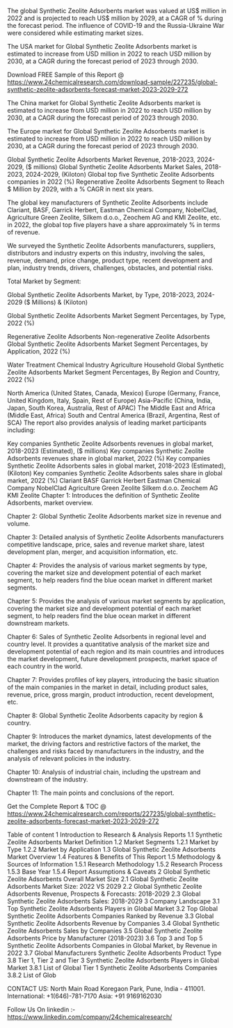 The global Synthetic Zeolite Adsorbents market was valued at US$ million in 2022 and is projected to reach US$ million by 2029, at a CAGR of % during the forecast period. The influence of COVID-19 and the Russia-Ukraine War were considered while estimating market sizes.

The USA market for Global Synthetic Zeolite Adsorbents  market is estimated to increase from USD million in 2022 to reach USD million by 2030, at a CAGR during the forecast period of 2023 through 2030.

Download FREE Sample of this Report @ https://www.24chemicalresearch.com/download-sample/227235/global-synthetic-zeolite-adsorbents-forecast-market-2023-2029-272

The China market for Global Synthetic Zeolite Adsorbents market is estimated to increase from USD million in 2022 to reach USD million by 2030, at a CAGR during the forecast period of 2023 through 2030.

The Europe market for Global Synthetic Zeolite Adsorbents  market is estimated to increase from USD million in 2022 to reach USD million by 2030, at a CAGR during the forecast period of 2023 through 2030.

Global Synthetic Zeolite Adsorbents Market Revenue, 2018-2023, 2024-2029, ($ millions)
Global Synthetic Zeolite Adsorbents Market Sales, 2018-2023, 2024-2029, (Kiloton)
Global top five Synthetic Zeolite Adsorbents companies in 2022 (%)
Regenerative Zeolite Adsorbents Segment to Reach $ Million by 2029, with a % CAGR in next six years.

The global key manufacturers of Synthetic Zeolite Adsorbents include Clariant, BASF, Garrick Herbert, Eastman Chemical Company, NobelClad, Agriculture Green Zeolite, Silkem d.o.o., Zeochem AG and KMI Zeolite, etc. in 2022, the global top five players have a share approximately % in terms of revenue.

We surveyed the Synthetic Zeolite Adsorbents manufacturers, suppliers, distributors and industry experts on this industry, involving the sales, revenue, demand, price change, product type, recent development and plan, industry trends, drivers, challenges, obstacles, and potential risks.

Total Market by Segment:

Global Synthetic Zeolite Adsorbents Market, by Type, 2018-2023, 2024-2029 ($ Millions) & (Kiloton)

Global Synthetic Zeolite Adsorbents Market Segment Percentages, by Type, 2022 (%)

Regenerative Zeolite Adsorbents
Non-regenerative Zeolite Adsorbents
Global Synthetic Zeolite Adsorbents Market Segment Percentages, by Application, 2022 (%)

Water Treatment
Chemical Industry
Agriculture
Household
Global Synthetic Zeolite Adsorbents Market Segment Percentages, By Region and Country, 2022 (%)

North America (United States, Canada, Mexico)
Europe (Germany, France, United Kingdom, Italy, Spain, Rest of Europe)
Asia-Pacific (China, India, Japan, South Korea, Australia, Rest of APAC)
The Middle East and Africa (Middle East, Africa)
South and Central America (Brazil, Argentina, Rest of SCA)
The report also provides analysis of leading market participants including:

Key companies Synthetic Zeolite Adsorbents revenues in global market, 2018-2023 (Estimated), ($ millions)
Key companies Synthetic Zeolite Adsorbents revenues share in global market, 2022 (%)
Key companies Synthetic Zeolite Adsorbents sales in global market, 2018-2023 (Estimated), (Kiloton)
Key companies Synthetic Zeolite Adsorbents sales share in global market, 2022 (%)
Clariant
BASF
Garrick Herbert
Eastman Chemical Company
NobelClad
Agriculture Green Zeolite
Silkem d.o.o.
Zeochem AG
KMI Zeolite
Chapter 1: Introduces the definition of Synthetic Zeolite Adsorbents, market overview.

Chapter 2: Global Synthetic Zeolite Adsorbents market size in revenue and volume.

Chapter 3: Detailed analysis of Synthetic Zeolite Adsorbents manufacturers competitive landscape, price, sales and revenue market share, latest development plan, merger, and acquisition information, etc.

Chapter 4: Provides the analysis of various market segments by type, covering the market size and development potential of each market segment, to help readers find the blue ocean market in different market segments.

Chapter 5: Provides the analysis of various market segments by application, covering the market size and development potential of each market segment, to help readers find the blue ocean market in different downstream markets.

Chapter 6: Sales of Synthetic Zeolite Adsorbents in regional level and country level. It provides a quantitative analysis of the market size and development potential of each region and its main countries and introduces the market development, future development prospects, market space of each country in the world.

Chapter 7: Provides profiles of key players, introducing the basic situation of the main companies in the market in detail, including product sales, revenue, price, gross margin, product introduction, recent development, etc.

Chapter 8: Global Synthetic Zeolite Adsorbents capacity by region & country.

Chapter 9: Introduces the market dynamics, latest developments of the market, the driving factors and restrictive factors of the market, the challenges and risks faced by manufacturers in the industry, and the analysis of relevant policies in the industry.

Chapter 10: Analysis of industrial chain, including the upstream and downstream of the industry.

Chapter 11: The main points and conclusions of the report.

Get the Complete Report & TOC @ https://www.24chemicalresearch.com/reports/227235/global-synthetic-zeolite-adsorbents-forecast-market-2023-2029-272

Table of content
1 Introduction to Research & Analysis Reports
1.1 Synthetic Zeolite Adsorbents Market Definition
1.2 Market Segments
1.2.1 Market by Type
1.2.2 Market by Application
1.3 Global Synthetic Zeolite Adsorbents Market Overview
1.4 Features & Benefits of This Report
1.5 Methodology & Sources of Information
1.5.1 Research Methodology
1.5.2 Research Process
1.5.3 Base Year
1.5.4 Report Assumptions & Caveats
2 Global Synthetic Zeolite Adsorbents Overall Market Size
2.1 Global Synthetic Zeolite Adsorbents Market Size: 2022 VS 2029
2.2 Global Synthetic Zeolite Adsorbents Revenue, Prospects & Forecasts: 2018-2029
2.3 Global Synthetic Zeolite Adsorbents Sales: 2018-2029
3 Company Landscape
3.1 Top Synthetic Zeolite Adsorbents Players in Global Market
3.2 Top Global Synthetic Zeolite Adsorbents Companies Ranked by Revenue
3.3 Global Synthetic Zeolite Adsorbents Revenue by Companies
3.4 Global Synthetic Zeolite Adsorbents Sales by Companies
3.5 Global Synthetic Zeolite Adsorbents Price by Manufacturer (2018-2023)
3.6 Top 3 and Top 5 Synthetic Zeolite Adsorbents Companies in Global Market, by Revenue in 2022
3.7 Global Manufacturers Synthetic Zeolite Adsorbents Product Type
3.8 Tier 1, Tier 2 and Tier 3 Synthetic Zeolite Adsorbents Players in Global Market
3.8.1 List of Global Tier 1 Synthetic Zeolite Adsorbents Companies
3.8.2 List of Glob

CONTACT US:
North Main Road Koregaon Park, Pune, India - 411001.
International: +1(646)-781-7170
Asia: +91 9169162030

Follow Us On linkedin :- https://www.linkedin.com/company/24chemicalresearch/
